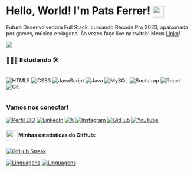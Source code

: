 # Hello, World! I'm Pats Ferrer! <img src="https://avatars.githubusercontent.com/u/124654139?v=4" width="30" style="vertical-align: middle;">

Futura Desenvolvedora Full Stack, cursando Recode Pro 2023, apaixonada por games, música e viagens! Às vezes faço live na twitch! Meus [Links](https://patsferrer.github.io/PatsLinks/)!

<a href="https://visitorbadge.io/status?path=https%3A%2F%2Fgithub.com%2Fpatsferrer"><img src="https://api.visitorbadge.io/api/combined?path=https%3A%2F%2Fgithub.com%2Fpatsferrer&labelColor=%23ba68c8&countColor=%23697689&style=flat" /></a>

### 👩🏻‍💻 Estudando 🛠

<div style="display:flex; gap: 5px;">

![HTML5](https://img.shields.io/badge/HTML5-E34F26?style=for-the-badge&logo=html5&logoColor=white)
![CSS3](https://img.shields.io/badge/CSS3-1572B6?style=for-the-badge&logo=css3&logoColor=white)
![JavaScript](https://img.shields.io/badge/JavaScript-F7DF1E?style=for-the-badge&logo=javascript&logoColor=black)
![Java](https://img.shields.io/badge/java-%23ED8B00.svg?style=for-the-badge&logo=openjdk&logoColor=white)
![MySQL](https://img.shields.io/badge/MySQL-00000F?style=for-the-badge&logo=mysql&logoColor=white)
![Bootstrap](https://img.shields.io/badge/-boostrap-0D1117?style=for-the-badge&logo=bootstrap&labelColor=0D1117)
![React](https://img.shields.io/badge/React-20232A?style=for-the-badge&logo=react&logoColor=61DAFB)
![Git](https://img.shields.io/badge/GIT-E44C30?style=for-the-badge&logo=git&logoColor=white)
</div>

###  Vamos nos conectar!

[![Perfil DIO](https://img.shields.io/badge/-Meu%20Perfil%20na%20DIO-30A3DC?style=for-the-badge)](https://www.dio.me/users/patriciatferreira1)
[![LinkedIn](https://img.shields.io/badge/LinkedIn-0077B5?style=for-the-badge&logo=linkedin&logoColor=white)](https://www.linkedin.com/in/patsferrer/)
[![X](https://img.shields.io/badge/X-000?style=for-the-badge&logo=x)](https://twitter.com/no_referrer_)
[![Instagram](https://img.shields.io/badge/-Instagram-%23E4405F?style=for-the-badge&logo=instagram&logoColor=white)](https://www.instagram.com/patsferrer/)
[![GitHub](https://img.shields.io/badge/GitHub-100000?style=for-the-badge&logo=github&logoColor=white)](https://github.com/patsferrer)
[![YouTube](https://img.shields.io/badge/YouTube-100000?style=for-the-badge&logo=youtube&logoColor=red)](https://www.youtube.com/@patsferrer)</div>


#### <img src="https://github.githubassets.com/images/modules/logos_page/GitHub-Mark.png" width="30" style="vertical-align: middle;"> Minhas estatísticas do GitHub: 
[![GitHub Streak](https://streak-stats.demolab.com/?user=PatsFerrer&theme=buefy-dark&background=000&border=30A3DC&dates=FFF)](https://git.io/streak-stats)

[![Linguagens](https://github-readme-stats.vercel.app/api?username=patsferrer&show_icons=true&locale=pt-BR&&theme=dark&hide_title=true)](https://github.com/patsferrer?tab=repositories)
[![Linguagens](https://github-readme-stats.vercel.app/api/top-langs/?username=patsferrer&layout=compact&locale=pt-BR&&theme=dark&hide_title=true)](https://github.com/patsferrer?tab=repositories)